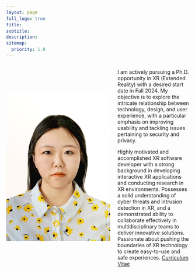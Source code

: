 ```yaml
---
layout: page
full_logo: true
title: 
subtitle: 
description:  
sitemap:
  priority: 1.0
---
```

<div style="display: flex; align-items: center; max-width: 600px;">
  <img src="assets/img/photo.jpg" alt="Your Name" style="width: 300px; height: 400px;">
  <div style="margin-left: 20px;">
    <p class="describe-text">
      I am actively pursuing a Ph.D. opportunity in XR (Extended Reality) with a desired start date in Fall 2024.
      My objective is to explore the intricate relationship between technology, design, and user experience,
      with a particular emphasis on improving usability and tackling issues pertaining to security and privacy.
    </p>
    <p>
      Highly motivated and accomplished XR software developer with a strong background in developing interactive XR applications and conducting research in XR environments.
      Possesses a solid understanding of cyber threats and intrusion detection in XR, and a demonstrated ability to collaborate effectively in multidisciplinary teams to deliver innovative solutions.
      Passionate about pushing the boundaries of XR technology to create easy-to-use and safe experiences.
      <a href="https://github.com/shiqi-yu/shiqi-yu.github.io/raw/master/assets/Shiqi%20YU_CV.pdf">Curriculum Vitae</a>
    </p>
  </div>
</div>



<br>
<br>
<br>
<br>
<br>
<br>
<br>
